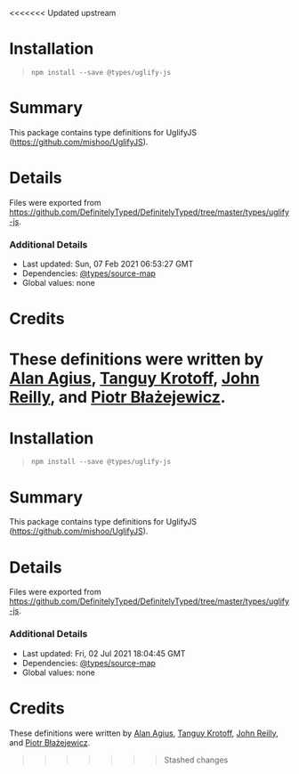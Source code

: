<<<<<<< Updated upstream
# Installation
> `npm install --save @types/uglify-js`

# Summary
This package contains type definitions for UglifyJS (https://github.com/mishoo/UglifyJS).

# Details
Files were exported from https://github.com/DefinitelyTyped/DefinitelyTyped/tree/master/types/uglify-js.

### Additional Details
 * Last updated: Sun, 07 Feb 2021 06:53:27 GMT
 * Dependencies: [@types/source-map](https://npmjs.com/package/@types/source-map)
 * Global values: none

# Credits
These definitions were written by [Alan Agius](https://github.com/alan-agius4), [Tanguy Krotoff](https://github.com/tkrotoff), [John Reilly](https://github.com/johnnyreilly), and [Piotr Błażejewicz](https://github.com/peterblazejewicz).
=======
# Installation
> `npm install --save @types/uglify-js`

# Summary
This package contains type definitions for UglifyJS (https://github.com/mishoo/UglifyJS).

# Details
Files were exported from https://github.com/DefinitelyTyped/DefinitelyTyped/tree/master/types/uglify-js.

### Additional Details
 * Last updated: Fri, 02 Jul 2021 18:04:45 GMT
 * Dependencies: [@types/source-map](https://npmjs.com/package/@types/source-map)
 * Global values: none

# Credits
These definitions were written by [Alan Agius](https://github.com/alan-agius4), [Tanguy Krotoff](https://github.com/tkrotoff), [John Reilly](https://github.com/johnnyreilly), and [Piotr Błażejewicz](https://github.com/peterblazejewicz).
>>>>>>> Stashed changes
